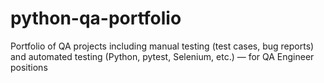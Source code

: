 # python-qa-portfolio
Portfolio of QA projects including manual testing (test cases, bug reports) and automated testing (Python, pytest, Selenium, etc.) — for QA Engineer positions
